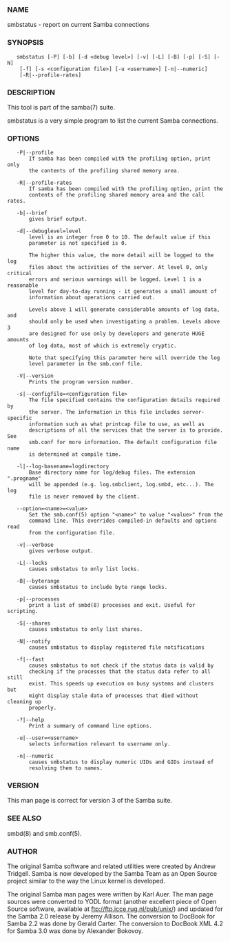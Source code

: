 ### NAME
smbstatus - report on current Samba connections

### SYNOPSIS
       smbstatus [-P] [-b] [-d <debug level>] [-v] [-L] [-B] [-p] [-S] [-N]
        [-f] [-s <configuration file>] [-u <username>] [-n|--numeric]
        [-R|--profile-rates]

### DESCRIPTION
This tool is part of the samba(7) suite.

smbstatus is a very simple program to list the current Samba
connections.

### OPTIONS
       -P|--profile
           If samba has been compiled with the profiling option, print only
           the contents of the profiling shared memory area.

       -R|--profile-rates
           If samba has been compiled with the profiling option, print the
           contents of the profiling shared memory area and the call rates.

       -b|--brief
           gives brief output.

       -d|--debuglevel=level
           level is an integer from 0 to 10. The default value if this
           parameter is not specified is 0.

           The higher this value, the more detail will be logged to the log
           files about the activities of the server. At level 0, only critical
           errors and serious warnings will be logged. Level 1 is a reasonable
           level for day-to-day running - it generates a small amount of
           information about operations carried out.

           Levels above 1 will generate considerable amounts of log data, and
           should only be used when investigating a problem. Levels above 3
           are designed for use only by developers and generate HUGE amounts
           of log data, most of which is extremely cryptic.

           Note that specifying this parameter here will override the log
           level parameter in the smb.conf file.

       -V|--version
           Prints the program version number.

       -s|--configfile=<configuration file>
           The file specified contains the configuration details required by
           the server. The information in this file includes server-specific
           information such as what printcap file to use, as well as
           descriptions of all the services that the server is to provide. See
           smb.conf for more information. The default configuration file name
           is determined at compile time.

       -l|--log-basename=logdirectory
           Base directory name for log/debug files. The extension ".progname"
           will be appended (e.g. log.smbclient, log.smbd, etc...). The log
           file is never removed by the client.

       --option=<name>=<value>
           Set the smb.conf(5) option "<name>" to value "<value>" from the
           command line. This overrides compiled-in defaults and options read
           from the configuration file.

       -v|--verbose
           gives verbose output.

       -L|--locks
           causes smbstatus to only list locks.

       -B|--byterange
           causes smbstatus to include byte range locks.

       -p|--processes
           print a list of smbd(8) processes and exit. Useful for scripting.

       -S|--shares
           causes smbstatus to only list shares.

       -N|--notify
           causes smbstatus to display registered file notifications

       -f|--fast
           causes smbstatus to not check if the status data is valid by
           checking if the processes that the status data refer to all still
           exist. This speeds up execution on busy systems and clusters but
           might display stale data of processes that died without cleaning up
           properly.

       -?|--help
           Print a summary of command line options.

       -u|--user=<username>
           selects information relevant to username only.

       -n|--numeric
           causes smbstatus to display numeric UIDs and GIDs instead of
           resolving them to names.

### VERSION
This man page is correct for version 3 of the Samba suite.

### SEE ALSO
smbd(8) and smb.conf(5).

### AUTHOR
The original Samba software and related utilities were created by
Andrew Tridgell. Samba is now developed by the Samba Team as an Open
Source project similar to the way the Linux kernel is developed.

The original Samba man pages were written by Karl Auer. The man page
sources were converted to YODL format (another excellent piece of Open
Source software, available at ftp://ftp.icce.rug.nl/pub/unix/) and
updated for the Samba 2.0 release by Jeremy Allison. The conversion to
DocBook for Samba 2.2 was done by Gerald Carter. The conversion to
DocBook XML 4.2 for Samba 3.0 was done by Alexander Bokovoy.

